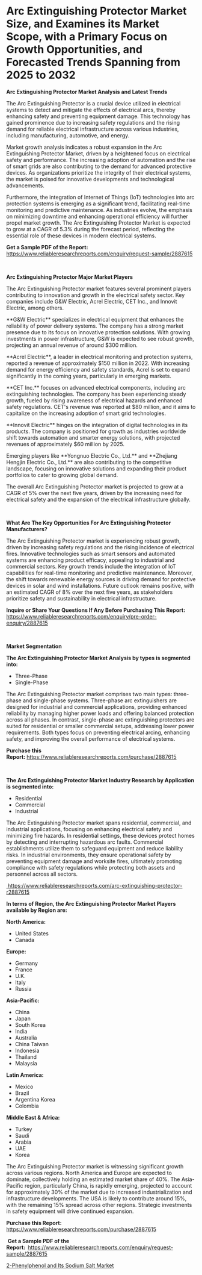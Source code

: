 <p><h1>Arc Extinguishing Protector Market Size, and Examines its Market Scope, with a Primary Focus on Growth Opportunities, and Forecasted Trends Spanning from 2025 to 2032</h1></p><p><strong>Arc Extinguishing Protector Market Analysis and Latest Trends</strong></p>
<p><p>The Arc Extinguishing Protector is a crucial device utilized in electrical systems to detect and mitigate the effects of electrical arcs, thereby enhancing safety and preventing equipment damage. This technology has gained prominence due to increasing safety regulations and the rising demand for reliable electrical infrastructure across various industries, including manufacturing, automotive, and energy.</p><p>Market growth analysis indicates a robust expansion in the Arc Extinguishing Protector Market, driven by a heightened focus on electrical safety and performance. The increasing adoption of automation and the rise of smart grids are also contributing to the demand for advanced protective devices. As organizations prioritize the integrity of their electrical systems, the market is poised for innovative developments and technological advancements.</p><p>Furthermore, the integration of Internet of Things (IoT) technologies into arc protection systems is emerging as a significant trend, facilitating real-time monitoring and predictive maintenance. As industries evolve, the emphasis on minimizing downtime and enhancing operational efficiency will further propel market growth. The Arc Extinguishing Protector Market is expected to grow at a CAGR of 5.3% during the forecast period, reflecting the essential role of these devices in modern electrical systems.</p></p>
<p><strong>Get a Sample PDF of the Report:&nbsp;</strong> <a href="https://www.reliableresearchreports.com/enquiry/request-sample/2887615?utm_campaign=2255&utm_medium=2&utm_source=Github&utm_content=ia&utm_term=14032025&utm_id=arc-extinguishing-protector">https://www.reliableresearchreports.com/enquiry/request-sample/2887615</a></p>
<p>&nbsp;</p>
<p><strong>Arc Extinguishing Protector Major Market Players</strong></p>
<p><p>The Arc Extinguishing Protector market features several prominent players contributing to innovation and growth in the electrical safety sector. Key companies include G&W Electric, Acrel Electric, CET Inc., and Innovit Electric, among others.</p><p>**G&W Electric** specializes in electrical equipment that enhances the reliability of power delivery systems. The company has a strong market presence due to its focus on innovative protection solutions. With growing investments in power infrastructure, G&W is expected to see robust growth, projecting an annual revenue of around $300 million.</p><p>**Acrel Electric**, a leader in electrical monitoring and protection systems, reported a revenue of approximately $150 million in 2022. With increasing demand for energy efficiency and safety standards, Acrel is set to expand significantly in the coming years, particularly in emerging markets.</p><p>**CET Inc.** focuses on advanced electrical components, including arc extinguishing technologies. The company has been experiencing steady growth, fueled by rising awareness of electrical hazards and enhanced safety regulations. CET's revenue was reported at $80 million, and it aims to capitalize on the increasing adoption of smart grid technologies.</p><p>**Innovit Electric** hinges on the integration of digital technologies in its products. The company is positioned for growth as industries worldwide shift towards automation and smarter energy solutions, with projected revenues of approximately $60 million by 2025.</p><p>Emerging players like **Yongnuo Electric Co., Ltd.** and **Zhejiang Hengjin Electric Co., Ltd.** are also contributing to the competitive landscape, focusing on innovative solutions and expanding their product portfolios to cater to growing global demand.</p><p>The overall Arc Extinguishing Protector market is projected to grow at a CAGR of 5% over the next five years, driven by the increasing need for electrical safety and the expansion of the electrical infrastructure globally.</p></p>
<p>&nbsp;</p>
<p><strong>What Are The Key Opportunities For Arc Extinguishing Protector Manufacturers?</strong></p>
<p><p>The Arc Extinguishing Protector market is experiencing robust growth, driven by increasing safety regulations and the rising incidence of electrical fires. Innovative technologies such as smart sensors and automated systems are enhancing product efficacy, appealing to industrial and commercial sectors. Key growth trends include the integration of IoT capabilities for real-time monitoring and predictive maintenance. Moreover, the shift towards renewable energy sources is driving demand for protective devices in solar and wind installations. Future outlook remains positive, with an estimated CAGR of 8% over the next five years, as stakeholders prioritize safety and sustainability in electrical infrastructure.</p></p>
<p><strong>Inquire or Share Your Questions If Any Before Purchasing This Report:</strong> <a href="https://www.reliableresearchreports.com/enquiry/pre-order-enquiry/2887615?utm_campaign=2255&utm_medium=2&utm_source=Github&utm_content=ia&utm_term=14032025&utm_id=arc-extinguishing-protector">https://www.reliableresearchreports.com/enquiry/pre-order-enquiry/2887615</a></p>
<p>&nbsp;</p>
<p><strong>Market Segmentation</strong></p>
<p><strong>The Arc Extinguishing Protector Market Analysis by types is segmented into:</strong></p>
<p><ul><li>Three-Phase</li><li>Single-Phase</li></ul></p>
<p><p>The Arc Extinguishing Protector market comprises two main types: three-phase and single-phase systems. Three-phase arc extinguishers are designed for industrial and commercial applications, providing enhanced reliability by managing higher power loads and offering balanced protection across all phases. In contrast, single-phase arc extinguishing protectors are suited for residential or smaller commercial setups, addressing lower power requirements. Both types focus on preventing electrical arcing, enhancing safety, and improving the overall performance of electrical systems.</p></p>
<p><strong>Purchase this Report:&nbsp;</strong><a href="https://www.reliableresearchreports.com/purchase/2887615?utm_campaign=2255&utm_medium=2&utm_source=Github&utm_content=ia&utm_term=14032025&utm_id=arc-extinguishing-protector">https://www.reliableresearchreports.com/purchase/2887615</a></p>
<p>&nbsp;</p>
<p><strong>The Arc Extinguishing Protector Market Industry Research by Application is segmented into:</strong></p>
<p><ul><li>Residential</li><li>Commercial</li><li>Industrial</li></ul></p>
<p><p>The Arc Extinguishing Protector market spans residential, commercial, and industrial applications, focusing on enhancing electrical safety and minimizing fire hazards. In residential settings, these devices protect homes by detecting and interrupting hazardous arc faults. Commercial establishments utilize them to safeguard equipment and reduce liability risks. In industrial environments, they ensure operational safety by preventing equipment damage and worksite fires, ultimately promoting compliance with safety regulations while protecting both assets and personnel across all sectors.</p></p>
<p><a href="https://www.reliableresearchreports.com/arc-extinguishing-protector-r2887615?utm_campaign=2255&utm_medium=2&utm_source=Github&utm_content=ia&utm_term=14032025&utm_id=arc-extinguishing-protector">&nbsp;https://www.reliableresearchreports.com/arc-extinguishing-protector-r2887615</a></p>
<p><strong>In terms of Region, the Arc Extinguishing Protector Market Players available by Region are:</strong></p>
<p>
    <p> <strong> North America: </strong>
        <ul>
            <li>United States</li>
            <li>Canada</li>
        </ul>
        </p> 
    <p> <strong> Europe: </strong>
        <ul>
            <li>Germany</li>
            <li>France</li>
            <li>U.K.</li>
            <li>Italy</li>
            <li>Russia</li>
        </ul>
        </p> 
    <p> <strong> Asia-Pacific: </strong>
        <ul>
            <li>China</li>
            <li>Japan</li>
            <li>South Korea</li>
            <li>India</li>
            <li>Australia</li>
            <li>China Taiwan</li>
            <li>Indonesia</li>
            <li>Thailand</li>
            <li>Malaysia</li>
        </ul>
        </p> 
    <p> <strong> Latin America: </strong>
        <ul>
            <li>Mexico</li>
            <li>Brazil</li>
            <li>Argentina Korea</li>
            <li>Colombia</li>
        </ul>
        </p> 
    <p> <strong> Middle East & Africa: </strong>
        <ul>
            <li>Turkey</li>
            <li>Saudi</li>
            <li>Arabia</li>
            <li>UAE</li>
            <li>Korea</li>
        </ul>
    </p>
    </p>
<p><p>The Arc Extinguishing Protector market is witnessing significant growth across various regions. North America and Europe are expected to dominate, collectively holding an estimated market share of 40%. The Asia-Pacific region, particularly China, is rapidly emerging, projected to account for approximately 30% of the market due to increased industrialization and infrastructure developments. The USA is likely to contribute around 15%, with the remaining 15% spread across other regions. Strategic investments in safety equipment will drive continued expansion.</p></p>
<p><strong>Purchase this Report: </strong><a href="https://www.reliableresearchreports.com/purchase/2887615?utm_campaign=2255&utm_medium=2&utm_source=Github&utm_content=ia&utm_term=14032025&utm_id=arc-extinguishing-protector">https://www.reliableresearchreports.com/purchase/2887615</a></p>
<p>&nbsp;<strong>Get a Sample PDF of the Report:&nbsp;&nbsp;</strong><a href="https://www.reliableresearchreports.com/enquiry/request-sample/2887615?utm_campaign=2255&utm_medium=2&utm_source=Github&utm_content=ia&utm_term=14032025&utm_id=arc-extinguishing-protector">https://www.reliableresearchreports.com/enquiry/request-sample/2887615</a></p>
<p><strong></strong></p>
<p><p><a href="https://github.com/sca704osol/Market-Research-Report-List-1/blob/main/2-phenylphenol-and-its-sodium-salt-market.md?utm_campaign=2255&utm_medium=2&utm_source=Github&utm_content=ia&utm_term=14032025&utm_id=arc-extinguishing-protector">2-Phenylphenol and Its Sodium Salt Market</a></p></p>